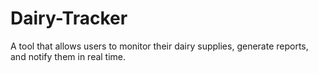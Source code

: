 # Dairy-Tracker
A tool that allows users to monitor their dairy supplies, generate reports, and notify them in real time.
